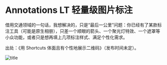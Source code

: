 # Annotations LT 轻量级图片标注

借用交通领域的一句话，我想解决的，只是“最后一公里”问题：你已经有了某款标注工具（可能是原生相册），只差一个顺眼的箭头、一个聚光灯特效、一个遮罩等小众功能，或者只是想再填上几项标注样式、满足个性化需求。

出处：《用 Shortcuts 体面且有个性地展示二维码》（发布时间未定）。

![title](img.jpeg)